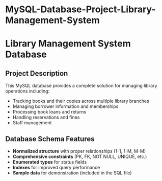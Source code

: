 # MySQL-Database-Project-Library-Management-System
# Library Management System Database

## Project Description

This MySQL database provides a complete solution for managing library operations including:
- Tracking books and their copies across multiple library branches
- Managing borrower information and memberships
- Processing book loans and returns
- Handling reservations and fines
- Staff management

## Database Schema Features

- **Normalized structure** with proper relationships (1-1, 1-M, M-M)
- **Comprehensive constraints** (PK, FK, NOT NULL, UNIQUE, etc.)
- **Enumerated types** for status fields
- **Indexes** for improved query performance
- **Sample data** for demonstration (included in the SQL file)
